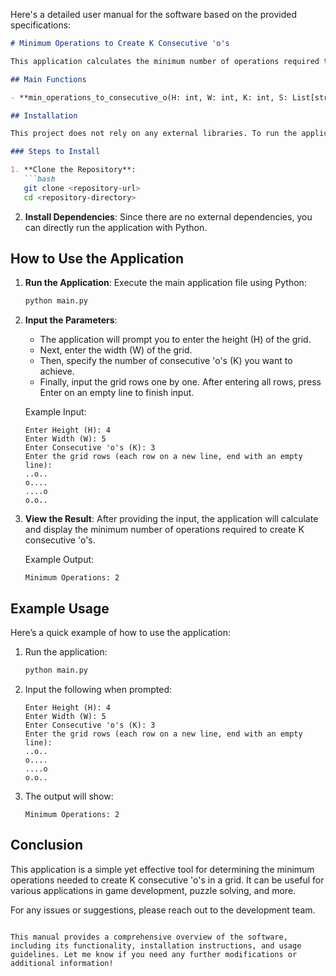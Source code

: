Here's a detailed user manual for the software based on the provided specifications:

```markdown
# Minimum Operations to Create K Consecutive 'o's

This application calculates the minimum number of operations required to create K consecutive 'o's in a given grid of characters. The grid consists of 'o's and '.'s, where '.' can be converted to 'o' through operations.

## Main Functions

- **min_operations_to_consecutive_o(H: int, W: int, K: int, S: List[str]) -> int**: This function takes the height (H), width (W), the number of consecutive 'o's required (K), and the grid (S) as input. It returns the minimum number of operations needed to achieve K consecutive 'o's either horizontally or vertically, or -1 if it is not possible.

## Installation

This project does not rely on any external libraries. To run the application, ensure you have Python installed on your machine. The minimum required Python version is 3.6.

### Steps to Install

1. **Clone the Repository**: 
   ```bash
   git clone <repository-url>
   cd <repository-directory>
   ```

2. **Install Dependencies**: 
   Since there are no external dependencies, you can directly run the application with Python.

## How to Use the Application

1. **Run the Application**:
   Execute the main application file using Python:
   ```bash
   python main.py
   ```

2. **Input the Parameters**:
   - The application will prompt you to enter the height (H) of the grid.
   - Next, enter the width (W) of the grid.
   - Then, specify the number of consecutive 'o's (K) you want to achieve.
   - Finally, input the grid rows one by one. After entering all rows, press Enter on an empty line to finish input.

   Example Input:
   ```
   Enter Height (H): 4
   Enter Width (W): 5
   Enter Consecutive 'o's (K): 3
   Enter the grid rows (each row on a new line, end with an empty line):
   ..o..
   o....
   ....o
   o.o..
   ```

3. **View the Result**:
   After providing the input, the application will calculate and display the minimum number of operations required to create K consecutive 'o's.

   Example Output:
   ```
   Minimum Operations: 2
   ```

## Example Usage

Here’s a quick example of how to use the application:

1. Run the application:
   ```bash
   python main.py
   ```

2. Input the following when prompted:
   ```
   Enter Height (H): 4
   Enter Width (W): 5
   Enter Consecutive 'o's (K): 3
   Enter the grid rows (each row on a new line, end with an empty line):
   ..o..
   o....
   ....o
   o.o..
   ```

3. The output will show:
   ```
   Minimum Operations: 2
   ```

## Conclusion

This application is a simple yet effective tool for determining the minimum operations needed to create K consecutive 'o's in a grid. It can be useful for various applications in game development, puzzle solving, and more.

For any issues or suggestions, please reach out to the development team.
```

This manual provides a comprehensive overview of the software, including its functionality, installation instructions, and usage guidelines. Let me know if you need any further modifications or additional information!